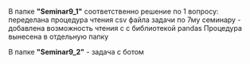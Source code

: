 В папке  **"Seminar9_1"** соответственно решение по 1 вопросу: переделана процедура чтения csv файла задачи по 7му семинару - добавлена возможность чтения с с библиотекой pandas
Процедура вынесена в отдельную папку

В папке **"Seminar9_2"** - задача с ботом
